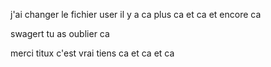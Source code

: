 j'ai changer le fichier user
il y a ca
plus ca
et ca
et encore ca

swagert tu as oublier ca

merci titux c'est vrai
tiens ca et ca et ca
